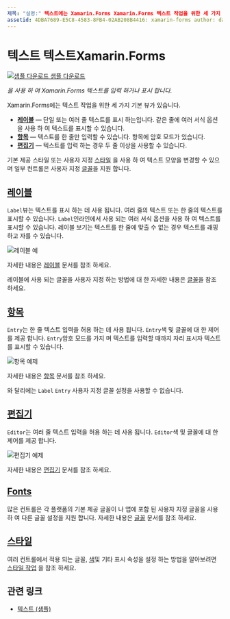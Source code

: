 ```yaml
---
제목: "설명:" 텍스트에는 Xamarin.Forms Xamarin.Forms 텍스트 작업을 위한 세 가지 기본 보기가 있으며,이 문서에서는이를 사용 하 여 응용 프로그램에 텍스트를 입력 하 고 표시 하는 방법을 설명 Xamarin.Forms 합니다. "
assetid: 4DBA7689-E5C8-4583-8FB4-02AB208B4416: xamarin-forms author: davidbritch: dabritch:: 10/26/2018-loc: [ Xamarin.Forms ,]입니다. Xamarin.Essentials
---
```


# <a name="text-in-xamarinforms"></a>텍스트 텍스트Xamarin.Forms

[![샘플 다운로드](~/media/shared/download.png) 샘플 다운로드](https://docs.microsoft.com/samples/xamarin/xamarin-forms-samples/userinterface-text)

_을 사용 하 여 Xamarin.Forms 텍스트를 입력 하거나 표시 합니다._

Xamarin.Forms에는 텍스트 작업을 위한 세 가지 기본 뷰가 있습니다.

- **[레이블](#label)** &mdash; 단일 또는 여러 줄 텍스트를 표시 하는입니다. 같은 줄에 여러 서식 옵션을 사용 하 여 텍스트를 표시할 수 있습니다.
- **[항목](#entry)** &mdash; 텍스트를 한 줄만 입력할 수 있습니다. 항목에 암호 모드가 있습니다.
- **[편집기](#editor)** &mdash; 텍스트를 입력 하는 경우 두 줄 이상을 사용할 수 있습니다.

기본 제공 스타일 또는 사용자 지정 [스타일](#styles) 을 사용 하 여 텍스트 모양을 변경할 수 있으며 일부 컨트롤은 사용자 지정 [글꼴](#fonts)을 지원 합니다.

## <a name="label"></a>[레이블](label.md)

`Label`뷰는 텍스트를 표시 하는 데 사용 됩니다. 여러 줄의 텍스트 또는 한 줄의 텍스트를 표시할 수 있습니다. `Label`인라인에서 사용 되는 여러 서식 옵션을 사용 하 여 텍스트를 표시할 수 있습니다. 레이블 보기는 텍스트를 한 줄에 맞출 수 없는 경우 텍스트를 래핑하고 자를 수 있습니다.

![레이블 예](images/label.png)

자세한 내용은 [레이블](label.md) 문서를 참조 하세요.

레이블에 사용 되는 글꼴을 사용자 지정 하는 방법에 대 한 자세한 내용은 [글꼴](fonts.md)을 참조 하세요.

## <a name="entry"></a>[항목](entry.md)

`Entry`는 한 줄 텍스트 입력을 허용 하는 데 사용 됩니다. `Entry`색 및 글꼴에 대 한 제어를 제공 합니다. `Entry`암호 모드를 가지 며 텍스트를 입력할 때까지 자리 표시자 텍스트를 표시할 수 있습니다.

![항목 예제](images/entry.png)

자세한 내용은 [항목](entry.md) 문서를 참조 하세요.

와 달리에는 `Label` `Entry` 사용자 지정 글꼴 설정을 사용할 수 없습니다.

## <a name="editor"></a>[편집기](editor.md)

`Editor`는 여러 줄 텍스트 입력을 허용 하는 데 사용 됩니다. `Editor`색 및 글꼴에 대 한 제어를 제공 합니다.

![편집기 예제](images/editor.png)

자세한 내용은 [편집기](editor.md) 문서를 참조 하세요.

## <a name="fonts"></a>[Fonts](fonts.md)

많은 컨트롤은 각 플랫폼의 기본 제공 글꼴이 나 앱에 포함 된 사용자 지정 글꼴을 사용 하 여 다른 글꼴 설정을 지원 합니다. 자세한 내용은 [글꼴](fonts.md) 문서를 참조 하세요.

## <a name="styles"></a>[스타일](styles.md)

여러 컨트롤에서 적용 되는 글꼴, [색](~/xamarin-forms/user-interface/colors.md)및 기타 표시 속성을 설정 하는 방법을 알아보려면 [스타일 작업](~/xamarin-forms/user-interface/styles/index.md) 을 참조 하세요.

## <a name="related-links"></a>관련 링크

- [텍스트 (샘플)](https://docs.microsoft.com/samples/xamarin/xamarin-forms-samples/userinterface-text)
